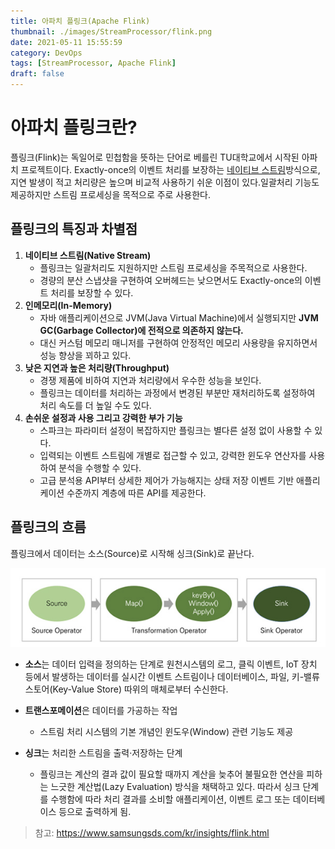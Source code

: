```yaml
---
title: 아파치 플링크(Apache Flink)
thumbnail: ./images/StreamProcessor/flink.png
date: 2021-05-11 15:55:59
category: DevOps
tags: [StreamProcessor, Apache Flink]
draft: false
---
```


# 아파치 플링크란?
플링크(Flink)는 독일어로 민첩함을 뜻하는 단어로 베를린 TU대학교에서 시작된 아파치 프로젝트이다. Exactly-once의 이벤트 처리를 보장하는 [네이티브 스트림](https://bottleh.netlify.app/devops/%EC%8A%A4%ED%8A%B8%EB%A6%BC%ED%94%84%EB%A1%9C%EC%84%B8%EC%8B%B1%EC%9D%B4%EB%9E%80/)방식으로, 지연 발생이 적고 처리량은 높으며 비교적 사용하기 쉬운 이점이 있다.일괄처리 기능도 제공하지만 스트림 프로세싱을 목적으로 주로 사용한다.



## 플링크의 특징과 차별점

1. **네이티브 스트림(Native Stream)**
   - 플링크는 일괄처리도 지원하지만 스트림 프로세싱을 주목적으로 사용한다. 
   - 경량의 분산 스냅샷을 구현하여 오버헤드는 낮으면서도 Exactly-once의 이벤트 처리를 보장할 수 있다.
2. **인메모리(In-Memory)**
   - 자바 애플리케이션으로 JVM(Java Virtual Machine)에서 실행되지만 **JVM GC(Garbage Collector)에 전적으로 의존하지 않는다.**
   - 대신 커스텀 메모리 매니저를 구현하여 안정적인 메모리 사용량을 유지하면서 성능 향상을 꾀하고 있다.
3. **낮은 지연과 높은 처리량(Throughput)**
   - 경쟁 제품에 비하여 지연과 처리량에서 우수한 성능을 보인다.
   - 플링크는 데이터를 처리하는 과정에서 변경된 부분만 재처리하도록 설정하여 처리 속도를 더 높일 수도 있다.
4. **손쉬운 설정과 사용 그리고 강력한 부가 기능**
   - 스파크는 파라미터 설정이 복잡하지만 플링크는 별다른 설정 없이 사용할 수 있다.
   - 입력되는 이벤트 스트림에 개별로 접근할 수 있고, 강력한 윈도우 연산자를 사용하여 분석을 수행할 수 있다.
   - 고급 분석용 API부터 상세한 제어가 가능해지는 상태 저장 이벤트 기반 애플리케이션 수준까지 계층에 따른 API를 제공한다.



## 플링크의 흐름

플링크에서 데이터는 소스(Source)로 시작해 싱크(Sink)로 끝난다.

![플링크흐름도](./images/StreamProcessor/flinkprocess.png)

- **소스**는 데이터 입력을 정의하는 단계로 원천시스템의 로그, 클릭 이벤트, IoT 장치 등에서 발생하는 데이터를 실시간 이벤트 스트림이나 데이터베이스, 파일, 키-밸류 스토어(Key-Value Store) 따위의 매체로부터 수신한다.
- **트랜스포메이션**은 데이터를 가공하는 작업
  - 스트림 처리 시스템의 기본 개념인 윈도우(Window) 관련 기능도 제공

- **싱크**는 처리한 스트림을 출력·저장하는 단계
  - 플링크는 계산의 결과 값이 필요할 때까지 계산을 늦추어 불필요한 연산을 피하는 느긋한 계산법(Lazy Evaluation) 방식을 채택하고 있다. 따라서 싱크 단계를 수행함에 따라 처리 결과를 소비할 애플리케이션, 이벤트 로그 또는 데이터베이스 등으로 출력하게 됨.



> 참고: https://www.samsungsds.com/kr/insights/flink.html